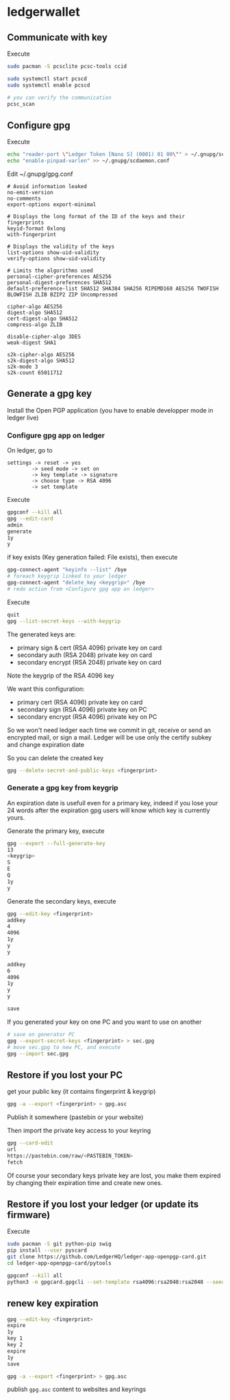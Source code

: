# ledgerwallet

## Communicate with key

Execute
```sh
sudo pacman -S pcsclite pcsc-tools ccid

sudo systemctl start pcscd
sudo systemctl enable pcscd

# you can verify the communication
pcsc_scan
```

## Configure gpg

Execute
```sh
echo "reader-port \"Ledger Token [Nano S] (0001) 01 00\"" > ~/.gnupg/scdaemon.conf
echo "enable-pinpad-varlen" >> ~/.gnupg/scdaemon.conf
```

Edit ~/.gnupg/gpg.conf
```
# Avoid information leaked
no-emit-version
no-comments
export-options export-minimal

# Displays the long format of the ID of the keys and their fingerprints
keyid-format 0xlong
with-fingerprint

# Displays the validity of the keys
list-options show-uid-validity
verify-options show-uid-validity

# Limits the algorithms used
personal-cipher-preferences AES256
personal-digest-preferences SHA512
default-preference-list SHA512 SHA384 SHA256 RIPEMD160 AES256 TWOFISH BLOWFISH ZLIB BZIP2 ZIP Uncompressed

cipher-algo AES256
digest-algo SHA512
cert-digest-algo SHA512
compress-algo ZLIB

disable-cipher-algo 3DES
weak-digest SHA1

s2k-cipher-algo AES256
s2k-digest-algo SHA512
s2k-mode 3
s2k-count 65011712
```

## Generate a gpg key

Install the Open PGP application (you have to enable developper mode in ledger live)

### Configure gpg app on ledger

On ledger, go to
```
settings -> reset -> yes
        -> seed mode -> set on
        -> key template -> signature
        -> choose type -> RSA 4096
        -> set template 
```

Execute
```sh
gpgconf --kill all
gpg --edit-card
admin
generate
1y
y
```

if key exists (Key generation failed: File exists), then execute
```sh
gpg-connect-agent "keyinfo --list" /bye
# foreach keygrip linked to your ledger
gpg-connect-agent "delete_key <keygrip>" /bye
# redo action from <Configure gpg app on ledger>
``` 

Execute
```sh
quit
gpg --list-secret-keys --with-keygrip
```

The generated keys are:
- primary sign & cert (RSA 4096) private key on card
- secondary auth (RSA 2048) private key on card
- secondary encrypt (RSA 2048) private key on card

Note the keygrip of the RSA 4096 key

We want this configuration:
- primary cert (RSA 4096) private key on card
- secondary sign (RSA 4096) private key on PC
- secondary encrypt (RSA 4096) private key on PC

So we won't need ledger each time we commit in git, receive or send an encrypted mail, or sign a mail.
Ledger will be use only the certify subkey and change expiration date

So you can delete the created key
```sh
gpg --delete-secret-and-public-keys <fingerprint>
```

### Generate a gpg key from keygrip

An expiration date is usefull even for a primary key, indeed if you lose your 24 words after the expiration gpg users will know which key is currently yours.

Generate the primary key, execute
```sh
gpg --expert --full-generate-key
13
<keygrip>
S
E
Q
1y
y
```

Generate the secondary keys, execute
```sh
gpg --edit-key <fingerprint>
addkey
4
4096
1y
y
y

addkey
6
4096
1y
y
y

save
```

If you generated your key on one PC and you want to use on another
```sh
# save on generator PC
gpg --export-secret-keys <fingerprint> > sec.gpg
# move sec.gpg to new PC, and execute
gpg --import sec.gpg
```

## Restore if you lost your PC

get your public key (it contains fingerprint & keygrip)
```sh
gpg -a --export <fingerprint> > gpg.asc
```
Publish it somewhere (pastebin or your website)

Then import the private key access to your keyring
```sh
gpg --card-edit
url
https://pastebin.com/raw/<PASTEBIN_TOKEN>
fetch
```

Of course your secondary keys private key are lost, you make them expired by changing their expiration time and create new ones.

## Restore if you lost your ledger (or update its firmware)

Execute
```sh
sudo pacman -S git python-pip swig
pip install --user pyscard
git clone https://github.com/LedgerHQ/ledger-app-openpgp-card.git
cd ledger-app-openpgp-card/pytools

gpgconf --kill all
python3 -m gpgcard.gpgcli --set-template rsa4096:rsa2048:rsa2048 --seed-key --set-serial <serial> --pinpad
```

## renew key expiration

```sh
gpg --edit-key <fingerprint>
expire
1y
key 1
key 2
expire
1y
save

gpg -a --export <fingerprint> > gpg.asc
```

publish `gpg.asc` content to websites and keyrings
